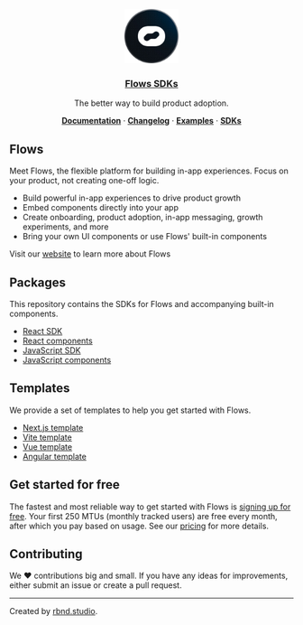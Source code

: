 <p align="center">
  <a href="https://flows.sh">
    <img src="./docs/avatar.png" height="96">
    <h3 align="center">Flows SDKs</h3>
  </a>
</p>

<p align="center">
  The better way to build product adoption.
</p>

<p align="center">
  <a href="https://flows.sh/docs"><strong>Documentation</strong></a> ·
  <a href="https://flows.sh/changelog"><strong>Changelog</strong></a> ·
  <a href="https://flows.sh/examples"><strong>Examples</strong></a> ·
  <a href="https://flows.sh/docs/sdk-overview"><strong>SDKs</strong></a>
</p>

## Flows

Meet Flows, the flexible platform for building in-app experiences. Focus on your product, not creating one-off logic.

- Build powerful in-app experiences to drive product growth
- Embed components directly into your app
- Create onboarding, product adoption, in-app messaging, growth experiments, and more
- Bring your own UI components or use Flows' built-in components

Visit our [website](https://flows.sh) to learn more about Flows

## Packages

This repository contains the SDKs for Flows and accompanying built-in components.

- [React SDK](./workspaces/react)
- [React components](./workspaces/react-components)
- [JavaScript SDK](./workspaces/js)
- [JavaScript components](./workspaces/js-components)

## Templates

We provide a set of templates to help you get started with Flows.

- [Next.js template](./examples/react/next)
- [Vite template](./examples/react/vite)
- [Vue template](./examples/vue/nuxt-custom-components)
- [Angular template](./examples/angular)

## Get started for free

The fastest and most reliable way to get started with Flows is [signing up for free](https://app.flows.sh/signup). Your first 250 MTUs (monthly tracked users) are free every month, after which you pay based on usage. See our [pricing](https://flows.sh/pricing) for more details.

## Contributing

We ❤️ contributions big and small. If you have any ideas for improvements, either submit an issue or create a pull request.

---

Created by [rbnd.studio](https://rbnd.studio/).
